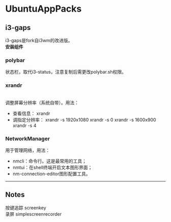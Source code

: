# UbuntuAppPacks
## i3-gaps
i3-gaps是fork自i3wm的改进版。<br>
**安装组件**
### polybar
状态栏，取代i3-status，注意复制后需更改polybar.sh权限。
### xrandr
<br>调整屏幕分辨率（系统自带）。用法：
- 查看信息：
xrandr
- 调指定分辨率：
xrandr -s 1920x1080
xrandr -s 0
xrandr -s 1600x900
xrandr -s 4
### NetworkManager
用于管理网络，用法：
- nmcli：命令行。这是最常用的工具；
- nmtui：在shell终端开启文本图形界面；
- nm-connection-editor图形配置工具。
---
## Notes
按键追踪 screenkey </br>
录屏 simplescreenrecorder </br>
